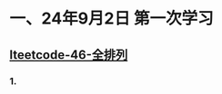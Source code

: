 # 一、24年9月2日 第一次学习
## [lteetcode-46-全排列](https://leetcode.cn/problems/permutations/description/)

### 1.



